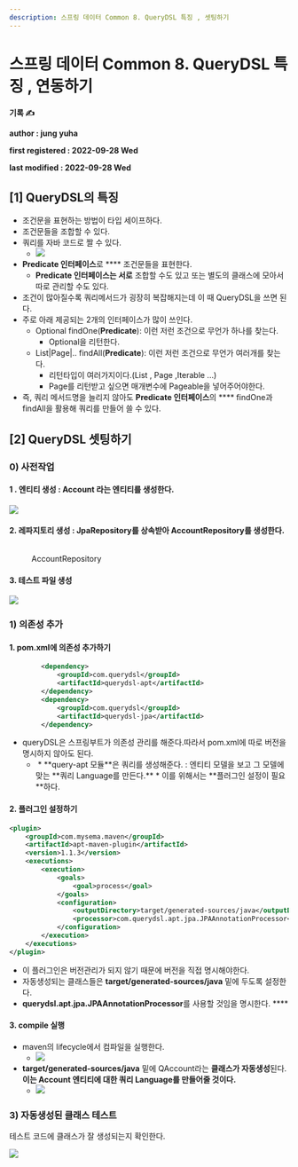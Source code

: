 ```yaml
---
description: 스프링 데이터 Common 8. QueryDSL 특징 , 셋팅하기
---
```


# 스프링 데이터 Common 8. QueryDSL 특징 , 연동하기

**기록 ✍️**

**author : jung yuha**

**first registered : 2022-09-28 Wed**

**last modified : 2022-09-28 Wed**

## \[1] QueryDSL의 특징 &#x20;

* 조건문을 표현하는 방법이 타입 세이프하다.
* 조건문들을 조합할 수 있다.
* 쿼리를 자바 코드로 짤 수 있다.
  * ![](<../.gitbook/assets/image (32).png>)
* **Predicate 인터페이스**로 **** 조건문들을 표현한다.
  * **Predicate 인터페이스는 서로** 조합할 수도 있고 또는 별도의 클래스에 모아서 따로 관리할 수도 있다.
* 조건이 많아질수록 쿼리메서드가 굉장히 복잡해지는데 이 때 QueryDSL을 쓰면 된다.
* 주로 아래 제공되는 2개의 인터페이스가 많이 쓰인다.
  * Optional findOne(**Predicate**): 이런 저런 조건으로 무언가 하나를 찾는다.
    * Optional을 리턴한다.
  * List|Page|.. findAll(**Predicate**): 이런 저런 조건으로 무언가 여러개를 찾는다.
    * 리턴타입이 여러가지이다.(List , Page ,Iterable ...)&#x20;
    * Page를 리턴받고 싶으면 매개변수에 Pageable을 넣어주어야한다.
* 즉, 쿼리 메서드명을 늘리지 않아도 **Predicate 인터페이스**의 **** findOne과 findAll을 활용해 쿼리를 만들어 쓸 수 있다.

## \[2] QueryDSL 셋팅하기

### 0) 사전작업

#### 1 . 엔티티 생성 : Account 라는 엔티티를 생성한다.

![](<../.gitbook/assets/image (19).png>)

#### 2. 레파지토리 생성 : JpaRepository를 상속받아 AccountRepository를 생성한다.

<figure><img src="../.gitbook/assets/image (9).png" alt=""><figcaption><p> AccountRepository</p></figcaption></figure>

#### 3. 테스트 파일 생성

![](<../.gitbook/assets/image (23).png>)

### 1) 의존성 추가

#### 1. pom.xml에 의존성 추가하기

```xml
        <dependency>
            <groupId>com.querydsl</groupId>
            <artifactId>querydsl-apt</artifactId>
        </dependency>
        <dependency>
            <groupId>com.querydsl</groupId>
            <artifactId>querydsl-jpa</artifactId>
        </dependency>
```

* queryDSL은 스프링부트가 의존성 관리를 해준다.따라서 pom.xml에 따로 버전을 명시하지 않아도 된다.
  * <img src="../.gitbook/assets/image (30) (1).png" alt="" data-size="original">
    * **query-apt 모듈**은 쿼리를 생성해준다. :  엔티티 모델을 보고 그 모델에 맞는 **쿼리 Language를 만든다.**
      * 이를 위해서는 **플러그인 설정이 필요**하다.&#x20;

#### 2. 플러그인 설정하기

```xml
<plugin>
    <groupId>com.mysema.maven</groupId>
    <artifactId>apt-maven-plugin</artifactId>
    <version>1.1.3</version>
    <executions>
        <execution>
            <goals>
                <goal>process</goal>
            </goals>
            <configuration>
                <outputDirectory>target/generated-sources/java</outputDirectory>
                <processor>com.querydsl.apt.jpa.JPAAnnotationProcessor</processor>
            </configuration>
        </execution>
    </executions>
</plugin>
```

* 이 플러그인은 버전관리가 되지 않기 때문에 버전을 직접 명시해야한다.
* 자동생성되는 클래스들은 **target/generated-sources/java** 밑에 두도록 설정한다.
* **querydsl.apt.jpa.JPAAnnotationProcessor**를 사용할 것임을 명시한다. ****&#x20;

#### 3. compile 실행

* maven의 lifecycle에서 컴파일을 실행한다.
  * ![](<../.gitbook/assets/image (6) (2).png>)
* **target/generated-sources/java** 밑에 QAccount라는 **클래스가 자동생성**된다.\
  **이는 Account 엔티티에 대한 쿼리 Language를 만들어줄 것이다.**
  * ![](<../.gitbook/assets/image (11).png>)

### 3) 자동생성된 클래스 테스트

테스트 코드에 클래스가 잘 생성되는지 확인한다.

![](<../.gitbook/assets/image (8) (2).png>)
